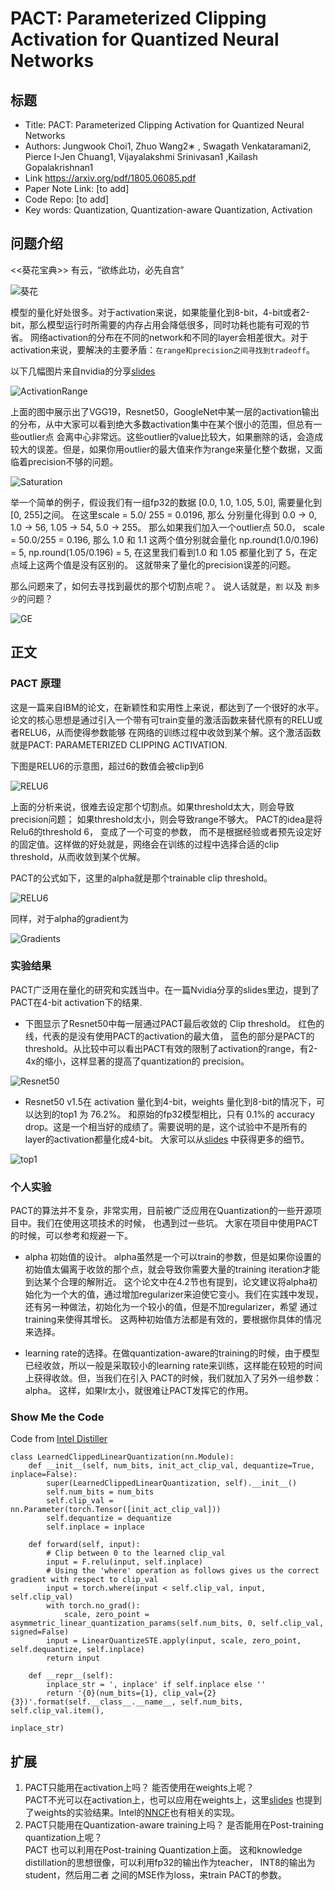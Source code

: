 # PACT: Parameterized Clipping Activation for Quantized Neural Networks

## 标题
* Title: PACT: Parameterized Clipping Activation for Quantized Neural Networks
* Authors: Jungwook Choi1, Zhuo Wang2∗ , Swagath Venkataramani2, Pierce I-Jen Chuang1, Vijayalakshmi Srinivasan1 ,Kailash Gopalakrishnan1
* Link https://arxiv.org/pdf/1805.06085.pdf
* Paper Note Link: [to add]
* Code Repo: [to add]
* Key words: Quantization, Quantization-aware Quantization, Activation

## 问题介绍

<<葵花宝典>> 有云，“欲练此功，必先自宫”

![葵花](./assets/1.jpg)

模型的量化好处很多。对于activation来说，如果能量化到8-bit，4-bit或者2-bit，那么模型运行时所需要的内存占用会降低很多，同时功耗也能有可观的节省。
网络activation的分布在不同的network和不同的layer会相差很大。对于activation来说，要解决的主要矛盾：`在range和precision之间寻找到tradeoff`。

以下几幅图片来自nvidia的分享[slides](https://on-demand.gputechconf.com/gtc/2017/presentation/s7310-8-bit-inference-with-tensorrt.pdf)

![ActivationRange](./assets/ActivationRange.PNG)

上面的图中展示出了VGG19，Resnet50，GoogleNet中某一层的activation输出的分布，从中大家可以看到绝大多数activation集中在某个很小的范围，但总有一些outlier点
会离中心非常远。这些outlier的value比较大，如果删除的话，会造成较大的误差。但是，如果你用outlier的最大值来作为range来量化整个数据，又面临着precision不够的问题。  

![Saturation](./assets/Saturation.PNG)

举一个简单的例子，假设我们有一组fp32的数据 [0.0, 1.0, 1.05, 5.0], 需要量化到 [0, 255]之间。 在这里scale = 5.0/ 255 = 0.0196, 那么
分别量化得到 0.0 -> 0, 1.0 -> 56, 1.05 -> 54, 5.0 -> 255。  那么如果我们加入一个outlier点 50.0， scale = 50.0/255 = 0.196, 那么
1.0 和 1.1 这两个值分别就会量化 np.round(1.0/0.196) = 5,  np.round(1.05/0.196) = 5, 在这里我们看到1.0 和 1.05 都量化到了 5，在定点域上这两个值是没有区别的。
这就带来了量化的precision误差的问题。

那么问题来了，如何去寻找到最优的那个切割点呢？。 说人话就是，`割` 以及 `割多少`的问题？

![GE](./assets/0.jpg)


## 正文

### PACT 原理
这是一篇来自IBM的论文，在新颖性和实用性上来说，都达到了一个很好的水平。论文的核心思想是通过引入一个带有可train变量的激活函数来替代原有的RELU或者RELU6，从而使得参数能够
在网络的训练过程中收敛到某个解。这个激活函数就是PACT: PARAMETERIZED CLIPPING ACTIVATION. 

下图是RELU6的示意图，超过6的数值会被clip到6

![RELU6](./assets/relu6.png)

上面的分析来说，很难去设定那个切割点。如果threshold太大，则会导致precision问题； 如果threshold太小，则会导致range不够大。 PACT的idea是将Relu6的threshold 6， 变成了一个可变的参数，
而不是根据经验或者预先设定好的固定值。这样做的好处就是，网络会在训练的过程中选择合适的clip threshold，从而收敛到某个优解。  

PACT的公式如下，这里的alpha就是那个trainable clip threshold。

![RELU6](./assets/formula.PNG)

同样，对于alpha的gradient为

![Gradients](./assets/gradient.PNG)

### 实验结果

PACT广泛用在量化的研究和实践当中。在一篇Nvidia分享的slides里边，提到了PACT在4-bit activation下的结果.

* 下图显示了Resnet50中每一层通过PACT最后收敛的 Clip threshold。 红色的线，代表的是没有使用PACT的activation的最大值，
蓝色的部分是PACT的threshold。从比较中可以看出PACT有效的限制了activation的range，有2-4x的缩小，这样显著的提高了quantization的
precision。

![Resnet50](./assets/ActivationClipRN50.PNG)

* Resnet50 v1.5在 activation 量化到4-bit，weights 量化到8-bit的情况下，可以达到的top1 为 76.2%。 和原始的fp32模型相比，只有 0.1%的
accuracy drop。这是一个相当好的成绩了。需要说明的是，这个试验中不是所有的layer的activation都量化成4-bit。
大家可以从[slides](https://developer.download.nvidia.cn/video/gputechconf/gtc/2019/presentation/s9659-inference-at-reduced-precision-on-gpus.pdf)
中获得更多的细节。

![top1](./assets/rn50_top1.PNG)


### 个人实验
PACT的算法并不复杂，非常实用，目前被广泛应用在Quantization的一些开源项目中。我们在使用这项技术的时候，
也遇到过一些坑。 大家在项目中使用PACT的时候，可以参考和规避一下。

* alpha 初始值的设计。 alpha虽然是一个可以train的参数，但是如果你设置的初始值太偏离于收敛的那个点，就会导致你需要大量的training iteration才能到达某个合理的解附近。
这个论文中在4.2节也有提到，论文建议将alpha初始化为一个大的值，通过增加regularizer来迫使它变小。我们在实践中发现，还有另一种做法，初始化为一个较小的值，但是不加regularizer，希望
通过training来使得其增长。 这两种初始值方法都是有效的，要根据你具体的情况来选择。

* learning rate的选择。在做quantization-aware的training的时候，由于模型已经收敛，所以一般是采取较小的learning rate来训练，这样能在较短的时间上获得收敛。但，当我们在引入
PACT的时候，我们就加入了另外一组参数：alpha。 这样，如果lr太小，就很难让PACT发挥它的作用。


### Show Me the Code

Code from [Intel Distiller](https://github.com/IntelLabs/distiller/blob/master/distiller/quantization/clipped_linear.py)

```buildoutcfg
class LearnedClippedLinearQuantization(nn.Module):
    def __init__(self, num_bits, init_act_clip_val, dequantize=True, inplace=False):
        super(LearnedClippedLinearQuantization, self).__init__()
        self.num_bits = num_bits
        self.clip_val = nn.Parameter(torch.Tensor([init_act_clip_val]))
        self.dequantize = dequantize
        self.inplace = inplace

    def forward(self, input):
        # Clip between 0 to the learned clip_val
        input = F.relu(input, self.inplace)
        # Using the 'where' operation as follows gives us the correct gradient with respect to clip_val
        input = torch.where(input < self.clip_val, input, self.clip_val)
        with torch.no_grad():
            scale, zero_point = asymmetric_linear_quantization_params(self.num_bits, 0, self.clip_val, signed=False)
        input = LinearQuantizeSTE.apply(input, scale, zero_point, self.dequantize, self.inplace)
        return input

    def __repr__(self):
        inplace_str = ', inplace' if self.inplace else ''
        return '{0}(num_bits={1}, clip_val={2}{3})'.format(self.__class__.__name__, self.num_bits, self.clip_val.item(),
                                                           inplace_str)
```

## 扩展
1. PACT只能用在activation上吗？ 能否使用在weights上呢？  
   PACT不光可以在activation上，也可以应用在weights上，这里[slides](https://developer.download.nvidia.cn/video/gputechconf/gtc/2019/presentation/s9659-inference-at-reduced-precision-on-gpus.pdf)
   也提到了weights的实验结果。Intel的[NNCF](https://github.com/openvinotoolkit/nncf)也有相关的实现。
2. PACT只能用在Quantization-aware training上吗？ 是否能用在Post-training quantization上呢？  
   PACT 也可以利用在Post-training Quantization上面。 这和knowledge distillation的思想很像，可以利用fp32的输出作为teacher， INT8的输出为student，然后用二者
   之间的MSE作为loss，来train PACT的参数。







